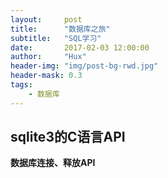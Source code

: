 ```yaml
---
layout:     post
title:      "数据库之旅"
subtitle:   "SQL学习"
date:       2017-02-03 12:00:00
author:     "Hux"
header-img: "img/post-bg-rwd.jpg"
header-mask: 0.3
tags:
    - 数据库
---
```


## sqlite3的C语言API


**数据库连接、释放API**

```
```


